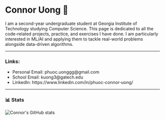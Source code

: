 # Connor Uong 👋


I am a second-year undergraduate student at Georgia Institute of Technology studying Computer Science. This page is dedicated to all the code-related projects, practice, and exercises I have done. I am particularly interested in ML/AI and applying them to tackle real-world problems alongside data-driven algorithms. 

---
### Links:
<ul>
  <li>Personal Email: phuoc.uonggg@gmail.com</li>
  <li>School Email: kuong3@gatech.edu</li>
  <li>LinkedIn: https://www.linkedin.com/in/phuoc-connor-uong/</li>
</ul>


---

### 📊 Stats

![Connor's GitHub stats](https://github-readme-stats.vercel.app/api?username=forrestknight&show_icons=true&theme=gruvbox)

<!-- ![GitHub Streak](https://streak-stats.demolab.com?user=cnrbd&theme=gruvbox&border_radius=4.5) -->

<!--
**cnrbd/cnrbd** is a ✨ _special_ ✨ repository because its `README.md` (this file) appears on your GitHub profile.

Here are some ideas to get you started:

- 🔭 I’m currently working on ...
- 🌱 I’m currently learning ...
- 👯 I’m looking to collaborate on ...
- 🤔 I’m looking for help with ...
- 💬 Ask me about ...
- 📫 How to reach me: ...
- 😄 Pronouns: ...
- ⚡ Fun fact: ...
-->
